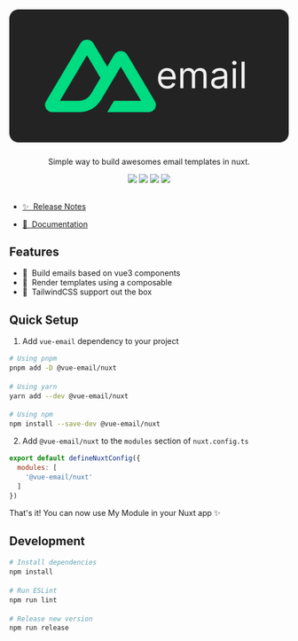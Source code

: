<h1 align="center">
  <img src="../../docs/assets/nuxt-email.svg" />
</h1>

<!-- [![npm version][npm-version-src]][npm-version-href]
[![npm downloads][npm-downloads-src]][npm-downloads-href]
[![License][license-src]][license-href]
[![Nuxt][nuxt-src]][nuxt-href] -->

<p align="center">
  Simple way to build awesomes email templates in nuxt.
</p>

<div align="center">
  <img src="https://img.shields.io/npm/v/@vue-email/nuxt/latest.svg?style=flat&colorA=18181B&colorB=28CF8D" />
  <img src="https://img.shields.io/npm/dm/@vue-email/nuxt.svg?style=flat&colorA=18181B&colorB=28CF8D" />
  <img src="https://img.shields.io/npm/l/@vue-email/nuxt.svg?style=flat&colorA=18181B&colorB=28CF8D" />
  <img src="https://img.shields.io/badge/Nuxt-18181B?logo=nuxt.js" />
</div>

<br />

- [✨ &nbsp;Release Notes](/CHANGELOG.md)
<!-- - [🏀 Online playground](https://stackblitz.com/github/your-org/my-module?file=playground%2Fapp.vue) -->
- [📖 &nbsp;Documentation](https://vue-email.vercel.app)

## Features

<!-- Highlight some of the features your module provide here -->
- 💫 &nbsp;Build emails based on vue3 components
- 💪 &nbsp;Render templates using a composable
- 💅 &nbsp;TailwindCSS support out the box

## Quick Setup

1. Add `vue-email` dependency to your project

```bash
# Using pnpm
pnpm add -D @vue-email/nuxt

# Using yarn
yarn add --dev @vue-email/nuxt

# Using npm
npm install --save-dev @vue-email/nuxt
```

2. Add `@vue-email/nuxt` to the `modules` section of `nuxt.config.ts`

```js
export default defineNuxtConfig({
  modules: [
    '@vue-email/nuxt'
  ]
})
```

That's it! You can now use My Module in your Nuxt app ✨

## Development

```bash
# Install dependencies
npm install

# Run ESLint
npm run lint

# Release new version
npm run release
```

<!-- Badges -->
[npm-version-src]: https://img.shields.io/npm/v/@vue-email/nuxt/latest.svg?style=flat&colorA=18181B&colorB=28CF8D
[npm-version-href]: https://npmjs.com/package/@vue-email/nuxt

[npm-downloads-src]: https://img.shields.io/npm/dm/@vue-email/nuxt.svg?style=flat&colorA=18181B&colorB=28CF8D
[npm-downloads-href]: https://npmjs.com/package/@vue-email/nuxt

[license-src]: https://img.shields.io/npm/l/@vue-email/nuxt.svg?style=flat&colorA=18181B&colorB=28CF8D
[license-href]: https://npmjs.com/package/@vue-email/nuxt

[nuxt-src]: https://img.shields.io/badge/Nuxt-18181B?logo=nuxt.js
[nuxt-href]: https://nuxt.com
